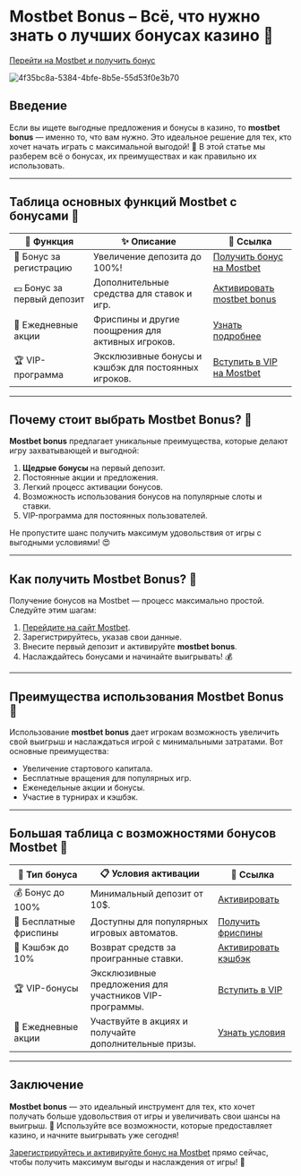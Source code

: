 # Mostbet Bonus – Всё, что нужно знать о лучших бонусах казино 🎰

[Перейти на Mostbet и получить бонус](https://ktbtis024ifqfn0mst.com/beQs)

![4f35bc8a-5384-4bfe-8b5e-55d53f0e3b70](https://github.com/user-attachments/assets/491c809b-ea65-4595-89f7-0ffffed61455)

## Введение

Если вы ищете выгодные предложения и бонусы в казино, то **mostbet bonus** — именно то, что вам нужно. Это идеальное решение для тех, кто хочет начать играть с максимальной выгодой! 💎 В этой статье мы разберем всё о бонусах, их преимуществах и как правильно их использовать.

---

## Таблица основных функций Mostbet с бонусами 🎁

| 💎 **Функция**             | ✨ **Описание**                                        | 🔗 **Ссылка**                                                                 |
|----------------------------|-------------------------------------------------------|-------------------------------------------------------------------------------|
| 🎰 Бонус за регистрацию    | Увеличение депозита до 100%!                          | [Получить бонус на Mostbet](https://ktbtis024ifqfn0mst.com/beQs)             |
| 💵 Бонус за первый депозит | Дополнительные средства для ставок и игр.             | [Активировать mostbet bonus](https://ktbtis024ifqfn0mst.com/beQs)            |
| 🔄 Ежедневные акции        | Фриспины и другие поощрения для активных игроков.    | [Узнать подробнее](https://ktbtis024ifqfn0mst.com/beQs)                      |
| 🏆 VIP-программа           | Эксклюзивные бонусы и кэшбэк для постоянных игроков. | [Вступить в VIP на Mostbet](https://ktbtis024ifqfn0mst.com/beQs)             |

---

## Почему стоит выбрать Mostbet Bonus? 🌟

**Mostbet bonus** предлагает уникальные преимущества, которые делают игру захватывающей и выгодной:  

1. **Щедрые бонусы** на первый депозит.  
2. Постоянные акции и предложения.  
3. Легкий процесс активации бонусов.  
4. Возможность использования бонусов на популярные слоты и ставки.  
5. VIP-программа для постоянных пользователей.  

Не пропустите шанс получить максимум удовольствия от игры с выгодными условиями! 😍

---

## Как получить Mostbet Bonus? 🚀

Получение бонусов на Mostbet — процесс максимально простой. Следуйте этим шагам:  

1. [Перейдите на сайт Mostbet](https://ktbtis024ifqfn0mst.com/beQs).  
2. Зарегистрируйтесь, указав свои данные.  
3. Внесите первый депозит и активируйте **mostbet bonus**.  
4. Наслаждайтесь бонусами и начинайте выигрывать! 💰  

---

## Преимущества использования Mostbet Bonus 🎲

Использование **mostbet bonus** дает игрокам возможность увеличить свой выигрыш и наслаждаться игрой с минимальными затратами. Вот основные преимущества:  

- Увеличение стартового капитала.  
- Бесплатные вращения для популярных игр.  
- Еженедельные акции и бонусы.  
- Участие в турнирах и кэшбэк.  

---

## Большая таблица с возможностями бонусов Mostbet 💼

| 🏅 **Тип бонуса**          | 📋 **Условия активации**                              | 🔗 **Ссылка**                                                                 |
|----------------------------|-------------------------------------------------------|-------------------------------------------------------------------------------|
| 💰 Бонус до 100%           | Минимальный депозит от 10$.                           | [Активировать](https://ktbtis024ifqfn0mst.com/beQs)                          |
| 🎁 Бесплатные фриспины     | Доступны для популярных игровых автоматов.            | [Получить фриспины](https://ktbtis024ifqfn0mst.com/beQs)                     |
| 💸 Кэшбэк до 10%           | Возврат средств за проигранные ставки.                | [Активировать кэшбэк](https://ktbtis024ifqfn0mst.com/beQs)                   |
| 🏆 VIP-бонусы              | Эксклюзивные предложения для участников VIP-программы.| [Вступить в VIP](https://ktbtis024ifqfn0mst.com/beQs)                        |
| 📅 Ежедневные акции        | Участвуйте в акциях и получайте дополнительные призы. | [Узнать условия](https://ktbtis024ifqfn0mst.com/beQs)                        |

---

## Заключение

**Mostbet bonus** — это идеальный инструмент для тех, кто хочет получать больше удовольствия от игры и увеличивать свои шансы на выигрыш. 🚀 Используйте все возможности, которые предоставляет казино, и начните выигрывать уже сегодня!  

[Зарегистрируйтесь и активируйте бонус на Mostbet](https://ktbtis024ifqfn0mst.com/beQs) прямо сейчас, чтобы получить максимум выгоды и наслаждения от игры! 🎉
